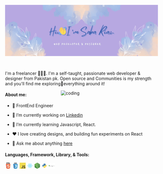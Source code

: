 <a href="https://github.com/SabaRiaz-Coder"><img alt="Hello, I'm Saba Riaz. I'm a web developer and designer." src="Saba Riaz (4).png"></a>

<br>

I'm a freelancer 👨🏻‍💻. I'm a self-taught, passionate web developer & designer from Pakistan pk. Open source and Communities is my strength and you'll find me exploring🔎everything around it!

<img align="right" alt="coding" width="320" src="https://github.com/SabaRiaz-Coder/SabaRiaz-Coder/assets/149292449/407ac016-fd30-4699-95ba-1c05334218f1">
<!--<img align="right" alt="Coding" width="400" src="https://mir-s3-cdn-cf.behance.net/project_modules/disp/601014116770475.6068beff4640a.gif">-->

#### About me:
- 💼 FrontEnd Engineer
  
- 🔭 I’m currently working on [Linkedin](https://www.linkedin.com/in/saba-r1214/)
  
- 🌱 I’m currently learning Javascript, React.
  
- ❤️ I love creating designs, and building fun experiments on React
  
- 💬 Ask me about anything [here](https://github.com/SabaRiaz-Coder/Coder-demo/issues)
  
#### Languages, Framework, Library, & Tools:

 <code><img height="20" alt="html" src="https://raw.githubusercontent.com/github/explore/5c058a388828bb5fde0bcafd4bc867b5bb3f26f3/topics/html/html.png"></code>
 <code><img height="20" alt="CSS" src="https://raw.githubusercontent.com/github/explore/80688e429a7d4ef2fca1e82350fe8e3517d3494d/topics/css/css.png"></code>
 <code><img height="20" alt="javascript" src="https://raw.githubusercontent.com/github/explore/80688e429a7d4ef2fca1e82350fe8e3517d3494d/topics/javascript/javascript.png"></code>
 <code><img height="20" alt="react" src="https://raw.githubusercontent.com/github/explore/80688e429a7d4ef2fca1e82350fe8e3517d3494d/topics/react/react.png"></code>
 <code><img height="20" alt="nodejs" src="https://raw.githubusercontent.com/github/explore/80688e429a7d4ef2fca1e82350fe8e3517d3494d/topics/nodejs/nodejs.png"></code>
 <code><img height="20" alt="python" src="https://raw.githubusercontent.com/github/explore/80688e429a7d4ef2fca1e82350fe8e3517d3494d/topics/python/python.png"></code>
 <code><img height="20" alt="mongodb" src="https://raw.githubusercontent.com/github/explore/80688e429a7d4ef2fca1e82350fe8e3517d3494d/topics/mongodb/mongodb.png"></code>

<!--### Hi there 👋-->


<!--
**SabaRiaz-Coder/SabaRiaz-Coder** is a ✨ _special<_ ✨ repository because its `README.md` (this file) appears on your GitHub profile.

Here are some ideas to get you started:

- 👯 I’m looking to collaborate on ...
- 🤔 I’m looking for help with ...
- 📫 How to reach me: ...
- 😄 Pronouns: ...
- ⚡ Fun fact: ...
-->
